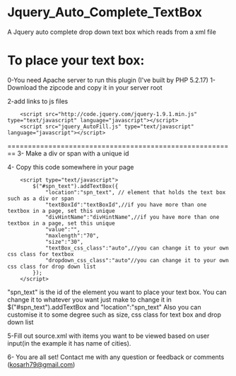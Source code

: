 Jquery_Auto_Complete_TextBox
============================

A Jquery auto complete drop down text box which reads from a xml file


To place your text box:
========================================================
0-You need Apache server to run this plugin (I've built by PHP 5.2.17)
1- Download the zipcode and copy it in your server root

2-add links to js files

        <script src="http://code.jquery.com/jquery-1.9.1.min.js" type="text/javascript" language="javascript"></script>
        <script src="jquery_AutoFill.js" type="text/javascript" language="javascript"></script>
========================================================
3- Make a div or span with a unique id

4- Copy this code somewhere in your page

        <script type="text/javascript">
            $("#spn_text").addTextBox({     
                "location":"spn_text", // element that holds the text box such as a div or span
                "textBoxId":"textBoxId",//if you have more than one textbox in a page, set this unique
                "divHintName":"divHintName",//if you have more than one textbox in a page, set this unique
                "value":"",
                "maxlength":"70",
                "size":"30",
                "textBox_css_class":"auto",//you can change it to your own css class for textbox
                "dropdown_css_class":"auto"//you can change it to your own css class for drop down list
            });
        </script>
        
"spn_text" is the id of the element you want to place your text box. You can change it to whatever you want
just make to change it in $("#spn_text").addTextBox and "location":"spn_text"
Also you can customise it to some degree such as size, css class for text box and drop down list

5-Fill out source.xml with items you want to be viewed based on user input(in the example it has name of cities). 

6- You are all set! Contact me with any question or feedback or comments (kosarh79@gmail.com)
